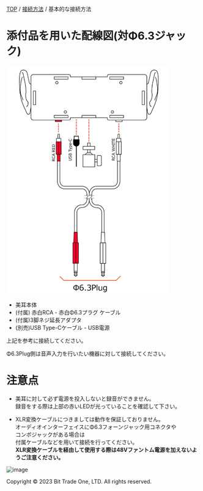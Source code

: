 <head>
<link rel="stylesheet" href="style.css">
</head>

[TOP](index.md) / [接続方法](02Connect.md) / 基本的な接続方法

# 添付品を用いた配線図(対Φ6.3ジャック)

<img src="images/1bde1cec69ca627c1af30389295e34d76f88ce2c1820ee87f7a5ca3d7e7b3f79.jpg" alt="基本的な接続方法"  height="600">


- 美耳本体  
- (付属) 赤白RCA - 赤白Φ6.3プラグ ケーブル   
- (付属)3脚ネジ延長アダプタ    
- (別売)USB Type-Cケーブル - USB電源  

上記を参考に接続してください。  

Φ6.3Plug側は音声入力を行いたい機器に対して接続してください。  


# 注意点

- 美耳に対して必ず電源を投入しないと録音ができません。   
録音をする際は上部の赤いLEDが光っていることを確認して下さい。

- XLR変換ケーブルにつきましては動作を保証しておりません。  
オーディオインターフェイスにΦ6.3フォーンジャック用コネクタや  
コンボジャックがある場合は  
付属ケーブルなどを用いて接続を行ってください。  
<strong>XLR変換ケーブルを経由して使用する際は48Vファントム電源を加えないようご注意ください。</strong>

![image](https://github.com/bit-trade-one/ADBMM/assets/85532743/23352491-5d62-4057-9037-bc6f5ddcc246)

  <footer>
    <p>Copyright © 2023 Bit Trade One, LTD. All rights reserved.</p>
  </footer>
